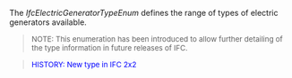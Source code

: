 The _IfcElectricGeneratorTypeEnum_ defines the range of types of electric generators available.

> <font size="-1">NOTE: This enumeration has been introduced to
		allow further detailing of the type information in future releases of
		IFC.</font>

> <font color="#0000FF" size="-1"> HISTORY: New type in IFC 2x2
		  </font>
>